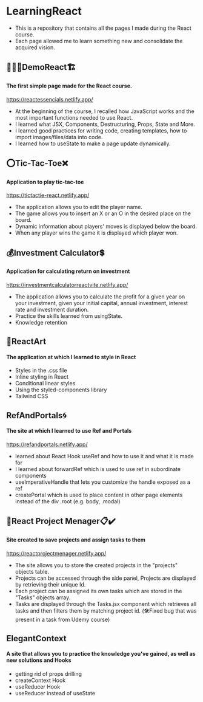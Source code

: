 # LearningReact
- This is a repository that contains all the pages I made during the React course.
- Each page allowed me to learn something new and consolidate the acquired vision.

## 👷🏻‍♂️DemoReact🏗️

#### The first simple page made for the React course.

https://reactessencials.netlify.app/

- At the beginning of the course, I recalled how JavaScript works and the most important functions needed to use React.
- I learned what JSX, Components, Destructuring, Props, State and More.
- I learned good practices for writing code, creating templates, how to import images/files/data into code.
- I learned how to useState to make a page update dynamically.

## ⭕Tic-Tac-Toe❌

#### Application to play tic-tac-toe

https://tictactie-react.netlify.app/

- The application allows you to edit the player name.
- The game allows you to insert an X or an O in the desired place on the board.
- Dynamic information about players' moves is displayed below the board.
- When any player wins the game it is displayed which player won.

## 💰Investment Calculator💲

#### Application for calculating return on investment

https://investmentcalculatorreactvite.netlify.app/

- The application allows you to calculate the profit for a given year on your investment, given your initial capital, annual investment, interest rate and investment duration.
- Practice the skills learned from usingState.
- Knowledge retention

## 🎨ReactArt

#### The application at which I learned to style in React

- Styles in the .css file
- Inline styling in React
- Conditional linear styles
- Using the styled-components library
- Tailwind CSS

## RefAndPortals🌀

#### The site at which I learned to use Ref and Portals

https://refandportals.netlify.app/

- learned about React Hook useRef and how to use it and what it is made for
- I learned about forwardRef which is used to use ref in subordinate components
- useImperativeHandle that lets you customize the handle exposed as a ref
- createPortal which is used to place content in other page elements instead of the div .root (e.g. body, .modal)

## 📝React Project Menager📋✔️

#### Site created to save projects and assign tasks to them

https://reactprojectmenager.netlify.app/

- The site allows you to store the created projects in the "projects" objects table.
- Projects can be accessed through the side panel, Projects are displayed by retrieving their unique Id.
- Each project can be assigned its own tasks which are stored in the "Tasks" objects array.
- Tasks are displayed through the Tasks.jsx component which retrieves all tasks and then filters them by matching project id. (🛠️Fixed bug that was present in a task from Udemy course)

## ElegantContext

#### A site that allows you to practice the knowledge you've gained, as well as new solutions and Hooks

- getting rid of props drilling
- createContext Hook
- useReducer Hook
- useReducer instead of useState

